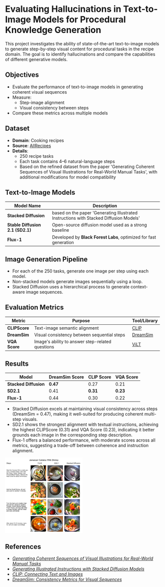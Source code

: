 # Evaluating Hallucinations in Text-to-Image Models for Procedural Knowledge Generation

This project investigates the ability of state-of-the-art text-to-image models to generate step-by-step visual content for procedural tasks in the recipe domain. The goal is to identify hallucinations and compare the capabilities of different generative models.

## Objectives

- Evaluate the performance of text-to-image models in generating coherent visual sequences
- Measure:
  - Step-image alignment
  - Visual consistency between steps
- Compare these metrics across multiple models



## Dataset

- **Domain**: Cooking recipes  
- **Source**: [AllRecipes](https://www.allrecipes.com/)  
- **Details**:
  - 250 recipe tasks
  - Each task contains 4–6 natural-language steps
  - Based on the refined dataset from the paper 'Generating Coherent Sequences of Visual Illustrations for Real-World Manual Tasks', with additional modifications for model compatibility



## Text-to-Image Models

| Model Name             | Description |
|------------------------|-------------|
| **Stacked Diffusion**  | based on the paper 'Generating Illustrated Instructions with Stacked Diffusion Models' |
| **Stable Diffusion 2.1 (SD2.1)** | Open-source diffusion model used as a strong baseline |
| **Flux-1**             | Developed by **Black Forest Labs**, optimized for fast generation |



## Image Generation Pipeline

- For each of the 250 tasks, generate one image per step using each model.
- Non-stacked models generate images sequentially using a loop.
- Stacked Diffusion uses a hierarchical process to generate context-aware image sequences.



## Evaluation Metrics

| Metric        | Purpose                                      | Tool/Library                                                  |
|---------------|----------------------------------------------|---------------------------------------------------------------|
| **CLIPScore** | Text-image semantic alignment                | [CLIP](https://openai.com/research/clip)         |
| **DreamSim**  | Visual consistency between sequential steps  | [DreamSim](https://dreamsim.mit.edu/)                         |
| **VQA Score** | Image's ability to answer step-related questions | [ViLT](https://huggingface.co/dandelin/vilt-b32-finetuned-vqa) |



## Results

| Model               | DreamSim Score | CLIP Score | VQA Score |
|--------------------|----------------|------------|-----------|
| **Stacked Diffusion** | **0.47**        | 0.27       | 0.21      |
| **SD2.1**             | 0.41           | **0.31**    | **0.23**  |
| **Flux-1**      | 0.44           | 0.30       | 0.22      |


- Stacked Diffusion excels at maintaining visual consistency across steps (DreamSim = 0.47), making it well-suited for producing coherent multi-step visuals.
- SD2.1 shows the strongest alignment with textual instructions, achieving the highest CLIPScore (0.31) and VQA Score (0.23), indicating it better grounds each image in the corresponding step description.
- Flux-1 offers a balanced performance, with moderate scores across all metrics, suggesting a trade-off between coherence and instruction alignment.
<img src="assets/sample_result.png" alt="Example output" width="50%">


## References

- [_Generating Coherent Sequences of Visual Illustrations for Real-World Manual Tasks_](https://openreview.net/forum?id=H1lFqT4YwS)  
- [_Generating Illustrated Instructions with Stacked Diffusion Models_](https://arxiv.org/abs/2306.16431)  
- [_CLIP: Connecting Text and Images_](https://openai.com/research/clip)  
- [_DreamSim: Consistency Metrics for Visual Sequences_](https://dreamsim.mit.edu/)  
